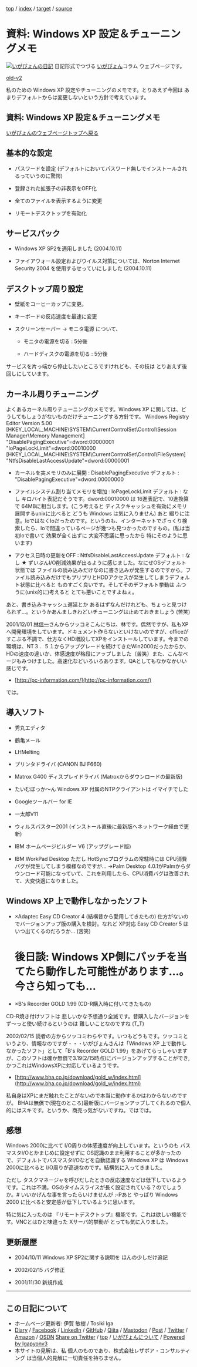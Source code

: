 [top](../index.html) / [index](index.html) / [target](https://www.igapyon.jp/igapyon/diary/memo/memowinxptune.html) / [source](https://github.com/igapyon/diary/blob/master/memo/memowinxptune.src.md) 

資料: Windows XP 設定＆チューニングメモ
=====================================================================================================
[![いがぴょんの日記](https://www.igapyon.jp/igapyon/diary/images/iga202308_128.jpg "いがぴょん")](https://www.igapyon.jp/igapyon/diary/memo/memoigapyon.html) 日記形式でつづる [いがぴょん](https://www.igapyon.jp/igapyon/diary/memo/memoigapyon.html)コラム ウェブページです。

[old-v2](memowinxptune-orig.html)

私のための Windows XP 設定やチューニングのメモです。とりあえず今回は あまりデフォルトからは変更しないという方針で考えています。

## 資料: Windows XP 設定＆チューニングメモ

[いがぴょんのウェブページトップへ戻る](../../index.html)

## 基本的な設定

* パスワードを設定
  (デフォルトにおいてパスワード無しでインストールされるっていうのに驚愕)
  
* 登録された拡張子の非表示をOFF化
  
* 全てのファイルを表示するように変更
  
* リモートデスクトップを有効化

## サービスパック

* Windows XP SP2を適用しました (2004.10.11)
  
* ファイアウォール設定およびウイルス対策については、Norton Internet Security
  2004 を使用するせっていにしました (2004.10.11)

## デスクトップ周り設定

* 壁紙をコーヒーカップに変更。
  
* キーボードの反応速度を最速に変更
  
* スクリーンセーバー → モニタ電源 について、
  
  * モニタの電源を切る : 5分後
    
  * ハードディスクの電源を切る : 5分後
  

サービスを片っ端から停止したいところですけれども、その技は とりあえず後回しにしています。

## カーネル周りチューニング

よくあるカーネル周りチューニングのメモです。Windows XP に関しては、どうしてもしょうがないものだけチューニングする方針です。
Windows Registry Editor Version 5.00
[HKEY_LOCAL_MACHINE\SYSTEM\CurrentControlSet\Control\Session Manager\Memory Management]
      "DisablePagingExecutive"=dword:00000001
      "IoPageLockLimit"=dword:00010000
      [HKEY_LOCAL_MACHINE\SYSTEM\CurrentControlSet\Control\FileSystem]
      "NtfsDisableLastAccessUpdate"=dword:00000001

* カーネルを実メモリのみに展開 : DisablePagingExecutive
  デフォルト : "DisablePagingExecutive"=dword:00000000
  
* ファイルシステム割り当てメモリを増加 : IoPageLockLimit
  デフォルト : なし
  キロバイト表記だそうです。dword:00010000 は 16進表記で、10進換算で 64MBに相当します。(こう考えると
  ディスクキャッシュを有効にメモリ展開するunixに比べると どうも Windows は気に入りません)
  あと 綴りに注意。loではなくIoだったのです。というのも、インターネットでざっくり検索したら、loで間違っているページが幾つも見つかったのですもの。(私は当初loで書いて 効果が全く出ずに 大変不思議に思ったから 特にそのように思います)
  
* アクセス日時の更新をOFF : NtfsDisableLastAccessUpdate
  デフォルト : なし
  ★ ずいぶんI/O削減効果が出るように感じました。なにせOSデフォルト状態では
  ファイルの読み込みだけなのに書き込みが発生するのですから。ファイル読み込みだけでもプリプリとHDDアクセスが発生してしまうデフォルト状態に比べると
  ものすごく良いです。そしてそのデフォルト挙動は ふつうに(unix的に)考えると
  とても悪いことですよねぇ。

あと、書き込みキャッシュ遅延とか あるはずなんだけれども、ちょっと見つけられず…。というかあんましきわどいチューニングは止めておきましょう (苦笑)

2001/12/01 [林信一](http://www.angelwaltz.net/)さんからツッコミこんにちは、林です。偶然ですが、私もXPへ開発環境をしています。ドキュメント作らないといけないのですが、officeがすこぶる不調で、仕方なくHD増設してXPをインストールしています。今までの環境は、NT３．５１からアップグレードを続けてきたWin2000だったからか、HDの速度の違いか、体感速度が格段にアップしました（苦笑）また、こんなページもみつけました。高速化などいろいろあります。QAとしてもなかなかいい感じです。

* [http://pc-information.com/](http://pc-information.com/)

では。

## 導入ソフト

* 秀丸エディタ
  
* 鶴亀メール
  
* LHMelting
  
* プリンタドライバ (CANON BJ F660)
  
* Matrox G400 ディスプレイドライバ
  (Matroxからダウンロードの最新版)
  
* たいむぼっか～ん
  Windows XP 付属のNTPクライアントは イマイチでした
  
* Googleツールバー for IE
  
* 一太郎V11
  
* ウィルスバスター2001
  (インストール直後に最新版へネットワーク経由で更新)
  
* IBM ホームページビルダー V6 (アップグレード版)
  
* IBM WorkPad Desktop
  ただし HotSyncプログラムの常駐時には CPU消費バグが発生してしまう模様なのですが…
  →Palm Desktop 4.0.1がPalmからダウンロード可能になっていて、これを利用したら、CPU消費バグは改善されて、大変快適になりました。

## Windows XP 上で動作しなかったソフト

* ×Adaptec Easy CD Creator 4 (結構昔から愛用してきたもの)
  仕方がないのでバージョンアップ版の購入を検討。なれど XP対応 Easy CD Creator
  5 は いつ出てくるのだろうか… (苦笑)
  # 後日談: Windows XP側にパッチを当てたら動作した可能性があります…。今さら知っても…
  
* ×B's Recorder GOLD 1.99 (CD-R購入時に付いてきたもの)

CD-R焼き付けソフトは 悲しいかな予想通り全滅です。昔購入したバージョンを ず～っと使い続けるというのは 難しいことなのですね
(T_T)

2002/02/15 読者の方からツッコミわらやです。いつもどうもです。ツッコミというより、情報なのですが・・・いがぴょんさんは「Windows XP 上で動作しなかったソフト」として「B's Recorder
GOLD 1.99」をあげてらっしゃいますが、このソフトは確か無償で3.19(2/15時点)にバージョンアップすることができ,かつこれはWindowsXPに対応しているようです。

* [http://www.bha.co.jp/download/gold_w/index.html](http://www.bha.co.jp/download/gold_w/index.html)

私自身はXPにまだ触れたことがないので本当に動作するかはわからないのですが。
BHAは無償で(現在のところ)最新版にバージョンアップしてくれるので個人的にはスキです。というか、商売っ気がないですね。ではでは。

## 感想

Windows 2000に比べて I/O周りの体感速度が向上しています。というのも バスマスタI/Oとかまじめに設定せずに OS認識のまま利用することが多かったので、デフォルトでバスマスタI/Oなどを自動認識する Windows XP は Windows 2000に比べると I/O周りが高速なのです。結構気に入ってきました。

ただし タスクマネージャを呼びだしたときの反応速度などは低下しているようです。これは不満。OSのタイムスライスが長く設定されている？のでしょうか。# いいかげんな事を言ったらいけませんが :-Pあと やっぱり Windows 2000 に比べると安定感が低下しているように思います。

特に気に入ったのは 『リモートデスクトップ』機能です。これは欲しい機能です。VNCとはひと味違った Xサーバ的挙動が とっても気に入りました。

## 更新履歴

* 2004/10/11 Windows XP SP2に関する説明を ほんの少しだけ追記
  
* 2002/02/15 バグ修正
  
* 2001/11/30 新規作成

----------------------------------------------------------------------------------------------------

## この日記について

* ホームページ更新者: 伊賀 敏樹 / Tosiki Iga
* [Diary](https://www.igapyon.jp/igapyon/diary/) / [Facebook](https://www.facebook.com/igapyon) / [LinkedIn](https://www.linkedin.com/in/toshikiiga) / [GitHub](https://github.com/igapyon) / [Qiita](https://qiita.com/igapyon) / [Mastodon](https://social.vivaldi.net/@igapyon) / [Post](https://post.news/igapyon) / [Twitter](https://twitter.com/ToshikiIga) / [Amazon](https://www.amazon.co.jp/%E4%BC%8A%E8%B3%80-%E6%95%8F%E6%A8%B9/e/B004LTQWCQ) / [OSDN](https://ja.osdn.net/users/iga/)
[Share on Twitter](https://twitter.com/intent/tweet?hashtags=igapyon%2Cdiary%2C%E3%81%84%E3%81%8C%E3%81%B4%E3%82%87%E3%82%93&text=%E8%B3%87%E6%96%99%3A+Windows+XP+%E8%A8%AD%E5%AE%9A%EF%BC%86%E3%83%81%E3%83%A5%E3%83%BC%E3%83%8B%E3%83%B3%E3%82%B0%E3%83%A1%E3%83%A2&url=https%3A%2F%2Fwww.igapyon.jp%2Figapyon%2Fdiary%2Fmemo%2Fmemowinxptune.html) / [top](../index.html) / [いがぴょんについて](https://www.igapyon.jp/igapyon/diary/memo/memoigapyon.html) / [Powered by Igapyonv3](https://github.com/igapyon/igapyonv3)
* 本サイトの見解は、私 個人のものであり、株式会社レザボア・コンサルティング は当個人的見解に一切責任を持ちません。 
